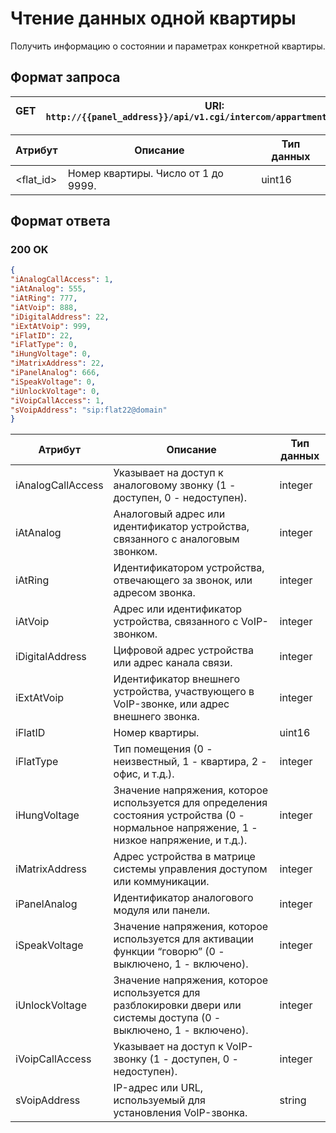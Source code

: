 # Чтение данных одной квартиры

Получить информацию о состоянии и параметрах конкретной квартиры.

## Формат запроса

| <format style="" color="Blue"> GET </format>     | URI: `http://{{panel_address}}/api/v1.cgi/intercom/appartments/<flat_id>` |
|--------------------------------------------------|---------------------------------------------------------------------------|

| Атрибут   | Описание                            | Тип данных |
|-----------|-------------------------------------|------------|
| <flat_id> | Номер квартиры. Число от 1 до 9999. | uint16     |


## Формат ответа

### <format style="" color="LawnGreen">200 OK</format>

<tabs>
<tab title="JSON">

```JSON
{
"iAnalogCallAccess": 1,
"iAtAnalog": 555,
"iAtRing": 777,
"iAtVoip": 888,
"iDigitalAddress": 22,
"iExtAtVoip": 999,
"iFlatID": 22,
"iFlatType": 0,
"iHungVoltage": 0,
"iMatrixAddress": 22,
"iPanelAnalog": 666,
"iSpeakVoltage": 0,
"iUnlockVoltage": 0,
"iVoipCallAccess": 1,
"sVoipAddress": "sip:flat22@domain"
}
```
</tab>
</tabs>

| Атрибут           | Описание                                                                                                                                   | Тип данных |
|-------------------|--------------------------------------------------------------------------------------------------------------------------------------------|------------|
| iAnalogCallAccess | Указывает на доступ к аналоговому звонку (1 - доступен, 0 - недоступен).                                                                   | integer    |
| iAtAnalog         | Аналоговый адрес или идентификатор устройства, связанного с аналоговым звонком.                                                            | integer    |
| iAtRing           | Идентификатором устройства, отвечающего за звонок, или адресом звонка.                                                                     | integer    |
| iAtVoip           | Адрес или идентификатор устройства, связанного с VoIP-звонком.                                                                             | integer    |
| iDigitalAddress   | Цифровой адрес устройства или адрес канала связи.                                                                                          | integer    |
| iExtAtVoip        | Идентификатор внешнего устройства, участвующего в VoIP-звонке, или адрес внешнего звонка.                                                  | integer    |
| iFlatID           | Номер квартиры.                                                                                                                            | uint16     |
| iFlatType         | Тип помещения (0 - неизвестный, 1 - квартира, 2 - офис, и т.д.).                                                                           | integer    |
| iHungVoltage      | Значение напряжения, которое используется для определения состояния устройства (0 - нормальное напряжение, 1 - низкое напряжение, и т.д.). | integer    |
| iMatrixAddress    | Адрес устройства в матрице системы управления доступом или коммуникации.                                                                   | integer    |
| iPanelAnalog      | Идентификатор аналогового модуля или панели.                                                                                               | integer    |
| iSpeakVoltage     | Значение напряжения, которое используется для активации функции “говорю” (0 - выключено, 1 - включено).                                    | integer    |
| iUnlockVoltage    | Значение напряжения, которое используется для разблокировки двери или системы доступа (0 - выключено, 1 - включено).                       | integer    |
| iVoipCallAccess   | Указывает на доступ к VoIP-звонку (1 - доступен, 0 - недоступен).                                                                          | integer    |
| sVoipAddress      | IP-адрес или URL, используемый для установления VoIP-звонка.                                                                               | string     |
